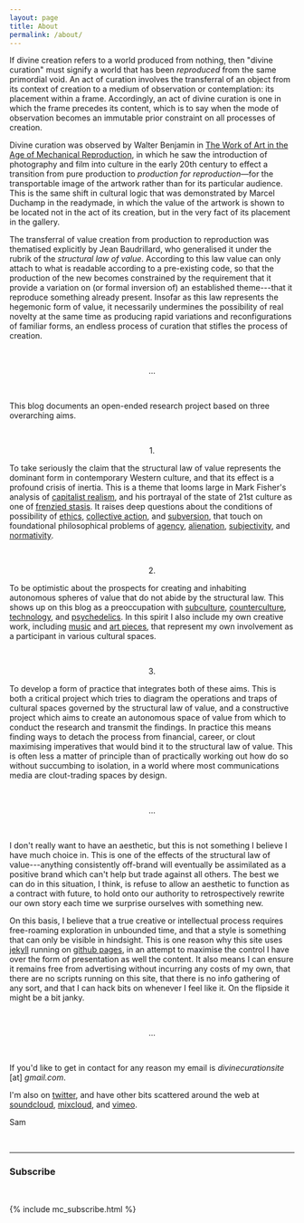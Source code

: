 ```yaml
---
layout: page
title: About
permalink: /about/
---
```


If divine creation refers to a world produced from nothing, then "divine curation" must signify a world that has been _reproduced_ from the same primordial void. An act of curation involves the transferral of an object from its context of creation to a medium of observation or contemplation: its placement within a frame. Accordingly, an act of divine curation is one in which the frame precedes its content, which is to say when the mode of observation becomes an immutable prior constraint on all processes of creation.

Divine curation was observed by Walter Benjamin in [The Work of Art in the Age of Mechanical Reproduction]({{site.baseurl}}/assets/pdf/benjamin-mechanical-reproduction.pdf), in which he saw the introduction of photography and film into culture in the early 20th century to effect a transition from pure production to _production for reproduction_—for the transportable image of the artwork rather than for its particular audience. This is the same shift in cultural logic that was demonstrated by Marcel Duchamp in the readymade, in which the value of the artwork is shown to be located not in the act of its creation, but in the very fact of its placement in the gallery.

The transferral of value creation from production to reproduction was thematised explicitly by Jean Baudrillard, who generalised it under the rubrik of the _structural law of value_. According to this law value can only attach to what is readable according to a pre-existing code, so that the production of the new becomes constrained by the requirement that it provide a variation on (or formal inversion of) an established theme---that it reproduce something already present. Insofar as this law represents the hegemonic form of value, it necessarily undermines the possibility of real novelty at the same time as producing rapid variations and reconfigurations of familiar forms, an endless process of curation that stifles the process of creation.

<br />
<p style="text-align: center;">...</p>
<br />

This blog documents an open-ended research project based on three overarching aims.

<br />
<p style="text-align: center;">1.</p>

To take seriously the claim that the structural law of value represents the dominant form in contemporary Western culture, and that its effect is a profound crisis of inertia. This is a theme that looms large in Mark Fisher's analysis of [capitalist realism]({{site.baseurl}}/2020/05/02/capitalist-realism.html), and his portrayal of the state of 21st culture as one of [frenzied stasis]({{site.baseurl}}/2020/05/10/acceleration.html). It raises deep questions about the conditions of possibility of [ethics]({{site.baseurl}}/2020/06/22/ethical-simulacrum.html), [collective action]({{site.baseurl}}/2020/09/26/collective-action.html), and [subversion]({{site.baseurl}}/2020/09/23/meditation-masters-tools.html), that touch on foundational philosophical problems of [agency]({{site.baseurl}}/2020/08/26/subjectivation.html), [alienation]({{site.baseurl}}/2020/07/14/brandom-fate.html), [subjectivity]({{site.baseurl}}/2020/05/06/false-consciousness.html), and [normativity]({{site.baseurl}}/2020/08/18/rule-following.html).

<br />
<p style="text-align: center;">2.</p>

To be optimistic about the prospects for creating and inhabiting autonomous spheres of value that do not abide by the structural law. This shows up on this blog as a preoccupation with [subculture]({{site.baseurl}}/2020/05/10/dnb.html), [counterculture]({{site.baseurl}}/2020/08/07/note-counterculture.html), [technology]({{site.baseurl}}/2020/08/25/anaphora-deixis.html), and [psychedelics]({{site.baseurl}}/2020/09/26/psychedelic-selves.html). In this spirit I also include my own creative work, including [music]({{site.baseurl}}/2020/07/05/weir.html) and [art pieces]({{site.basesurl}}/2018/05/02/prima-materia.html), that represent my own involvement as a participant in various cultural spaces.

<br />
<p style="text-align: center;">3.</p>

To develop a form of practice that integrates both of these aims. This is both a critical project which tries to diagram the operations and traps of cultural spaces governed by the structural law of value, and a constructive project which aims to create an autonomous space of value from which to conduct the research and transmit the findings. In practice this means finding ways to detach the process from financial, career, or clout maximising imperatives that would bind it to the structural law of value. This is often less a matter of principle than of practically working out how do so without succumbing to isolation, in a world where most communications media are clout-trading spaces by design.

<br />
<p style="text-align: center;">...</p>
<br />

I don't really want to have an aesthetic, but this is not something I believe I have much choice in. This is one of the effects of the structural law of value---anything consistently off-brand will eventually be assimilated as a positive brand which can't help but trade against all others. The best we can do in this situation, I think, is refuse to allow an aesthetic to function as a contract with future, to hold onto our authority to retrospectively rewrite our own story each time we surprise ourselves with something new.

On this basis, I believe that a true creative or intellectual process requires free-roaming exploration in unbounded time, and that a style is something that can only be visible in hindsight. This is one reason why this site uses [jekyll](https://jekyllrb.com/) running on [github pages](https://pages.github.com/), in an attempt to maximise the control I have over the form of presentation as well the content. It also means I can ensure it remains free from advertising without incurring any costs of my own, that there are no scripts running on this site, that there is no info gathering of any sort, and that I can hack bits on whenever I feel like it. On the flipside it might be a bit janky.

<br />
<p style="text-align: center;">...</p>
<br />

If you'd like to get in contact for any reason my email is _divinecurationsite_ [at] _gmail.com_.

I'm also on [twitter](https://twitter.com/divinecuration), and have other bits scattered around the web at [soundcloud](https://soundcloud.com/samludford), [mixcloud](https://www.mixcloud.com/samludford/), and [vimeo](https://vimeo.com/samuelludford).

Sam

<br />
<hr />

### Subscribe
<br />

{% include mc_subscribe.html %}

